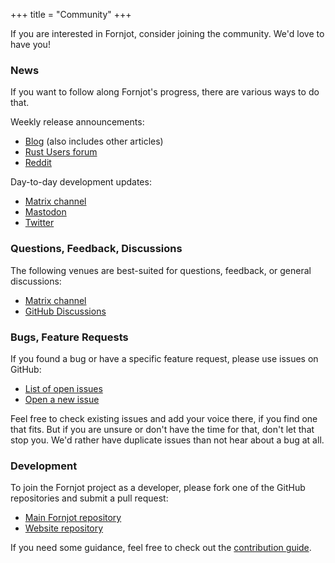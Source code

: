 +++
title = "Community"
+++

If you are interested in Fornjot, consider joining the community. We'd love to have you!


### News

If you want to follow along Fornjot's progress, there are various ways to do that.

Weekly release announcements:
- [Blog](/blog) (also includes other articles)
- [Rust Users forum](https://users.rust-lang.org/t/fornjot-code-first-cad-in-rust-weekly-release/71783)
- [Reddit](https://www.reddit.com/user/hannobraun)

Day-to-day development updates:
- [Matrix channel]
- [Mastodon](https://fosstodon.org/@hannobraun)
- [Twitter](https://twitter.com/hannobraun)


### Questions, Feedback, Discussions

The following venues are best-suited for questions, feedback, or general discussions:

- [Matrix channel]
- [GitHub Discussions](https://github.com/hannobraun/Fornjot/discussions)


### Bugs, Feature Requests

If you found a bug or have a specific feature request, please use issues on GitHub:

- [List of open issues](https://github.com/hannobraun/Fornjot/issues)
- [Open a new issue](https://github.com/hannobraun/Fornjot/issues/new)

Feel free to check existing issues and add your voice there, if you find one that fits. But if you are unsure or don't have the time for that, don't let that stop you. We'd rather have duplicate issues than not hear about a bug at all.


### Development

To join the Fornjot project as a developer, please fork one of the GitHub repositories and submit a pull request:

- [Main Fornjot repository](https://github.com/hannobraun/Fornjot)
- [Website repository](https://github.com/hannobraun/www.fornjot.app)

If you need some guidance, feel free to check out the [contribution guide](https://github.com/hannobraun/Fornjot/blob/main/CONTRIBUTING.md).


[Matrix channel]: https://matrix.to/#/#fornjot:braun-odw.eu
